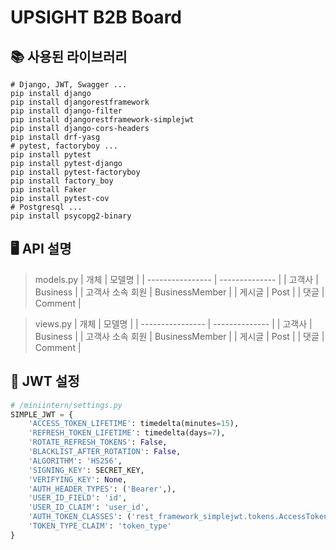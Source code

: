 # UPSIGHT B2B Board

## 📚 사용된 라이브러리

```shell
# Django, JWT, Swagger ...
pip install django
pip install djangorestframework
pip install django-filter
pip install djangorestframework-simplejwt
pip install django-cors-headers
pip install drf-yasg
# pytest, factoryboy ...
pip install pytest
pip install pytest-django
pip install pytest-factoryboy
pip install factory_boy
pip install Faker
pip install pytest-cov
# Postgresql ...
pip install psycopg2-binary
```

## 🖥️ API 설명

> models.py
> | 개체 | 모델명 |
> | ---------------- | -------------- |
> | 고객사 | Business |
> | 고객사 소속 회원 | BusinessMember |
> | 게시글 | Post |
> | 댓글 | Comment |

> views.py
> | 개체 | 모델명 |
> | ---------------- | -------------- |
> | 고객사 | Business |
> | 고객사 소속 회원 | BusinessMember |
> | 게시글 | Post |
> | 댓글 | Comment |

## 👥 JWT 설정

```python
# /miniintern/settings.py
SIMPLE_JWT = {
    'ACCESS_TOKEN_LIFETIME': timedelta(minutes=15),
    'REFRESH_TOKEN_LIFETIME': timedelta(days=7),
    'ROTATE_REFRESH_TOKENS': False,
    'BLACKLIST_AFTER_ROTATION': False,
    'ALGORITHM': 'HS256',
    'SIGNING_KEY': SECRET_KEY,
    'VERIFYING_KEY': None,
    'AUTH_HEADER_TYPES': ('Bearer',),
    'USER_ID_FIELD': 'id',
    'USER_ID_CLAIM': 'user_id',
    'AUTH_TOKEN_CLASSES': ('rest_framework_simplejwt.tokens.AccessToken',),
    'TOKEN_TYPE_CLAIM': 'token_type'
}
```
